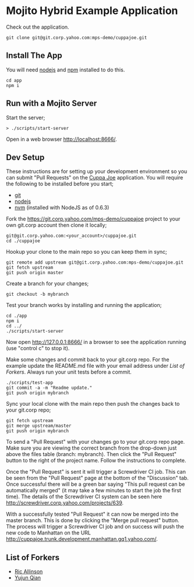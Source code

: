 # Mojito Hybrid Example Application

Check out the application.

    git clone git@git.corp.yahoo.com:mps-demo/cuppajoe.git

## Install The App

You will need [nodejs](http://nodejs.org/) and [npm](https://npmjs.org/) installed to do this.

	cd app
	npm i

## Run with a Mojito Server

Start the server;

    > ./scripts/start-server

Open in a web browser [http://localhost:8666/](http://localhost:8666/).

## Dev Setup

These instructions are for setting up your development environment so you can submit "Pull Requests" on the [Cuppa Joe](http://cuppajoe.trunk.development.manhattan.gq1.yahoo.com/) application. You will require the following to be installed before you start;

* [git](http://git-scm.com/)
* [nodejs](http://nodejs.org/)
* [nvm](https://npmjs.org/) (installed with NodeJS as of 0.6.3)

Fork the https://git.corp.yahoo.com/mps-demo/cuppajoe project to your own git.corp account then clone it locally;

	git@git.corp.yahoo.com:<your_account>/cuppajoe.git
    cd ./cuppajoe

Hookup your clone to the main repo so you can keep them in sync;

	git remote add upstream git@git.corp.yahoo.com:mps-demo/cuppajoe.git
	git fetch upstream
	git push origin master

Create a branch for your changes;

	git checkout -b mybranch

Test your branch works by installing and running the application;

	cd ./app
	npm i
	cd ../
	./scripts/start-server

Now open http://127.0.0.1:8666/ in a browser to see the application running (use "control c" to stop it).

Make some changes and commit back to your git.corp repo. For the example update the README.md file with your email address under _List of Forkers_. Always run your unit tests before a commit.

	./scripts/test-app
	git commit -a -m "Readme update."
	git push origin mybranch

Sync your local clone with the main repo then push the changes back to your git.corp repo;

	git fetch upstream
	git merge upstream/master
	git push origin mybranch

To send a "Pull Request" with your changes go to your git.corp repo page. Make sure you are viewing the correct branch from the drop-down just above the files table (branch: mybranch). Then click the "Pull Request" button to the right of the project name. Follow the instructions to complete.

Once the "Pull Request" is sent it will trigger a Screwdriver CI job. This can be seen from the "Pull Request" page at the bottom of the "Discussion" tab. Once successful there will be a green bar saying "This pull request can be automatically merged" (it may take a few minutes to start the job the first time). The details of the Screwdriver CI system can be seen here http://screwdriver.corp.yahoo.com/projects/639.

With a successfully tested "Pull Request" it can now be merged into the master branch. This is done by clicking the "Merge pull request" button. The process will trigger a Screwdriver CI job and on success will push the new code to Manhattan on the URL http://cuppajoe.trunk.development.manhattan.gq1.yahoo.com/.

## List of Forkers

* [Ric Allinson](mailto:allinson@yahoo-inc.com)
* [Yujun Qian](mailto:yjqian@yahoo-inc.com)
